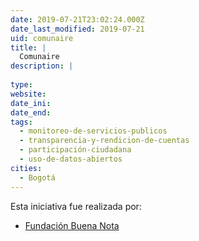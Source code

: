 ```yaml
---
date: 2019-07-21T23:02:24.000Z
date_last_modified: 2019-07-21
uid: comunaire
title: |
  Comunaire
description: |
  
type: 
website: 
date_ini: 
date_end: 
tags:
  - monitoreo-de-servicios-publicos
  - transparencia-y-rendicion-de-cuentas
  - participación-ciudadana
  - uso-de-datos-abiertos
cities: 
  - Bogotá
---
```


Esta iniciativa fue realizada por:

- [Fundación Buena Nota](/organizaciones/fundacion-buena-nota)

